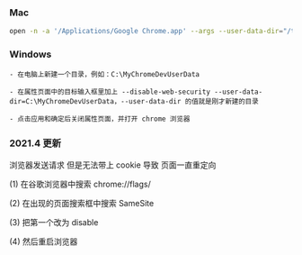 ### Mac

```zsh
open -n -a '/Applications/Google Chrome.app' --args --user-data-dir="/tmp/chrome_dev_test" --disable-web-security
```

### Windows

```text
- 在电脑上新建一个目录，例如：C:\MyChromeDevUserData

- 在属性页面中的目标输入框里加上 --disable-web-security --user-data-dir=C:\MyChromeDevUserData，--user-data-dir 的值就是刚才新建的目录

- 点击应用和确定后关闭属性页面，并打开 chrome 浏览器
```

### 2021.4 更新

浏览器发送请求 但是无法带上 cookie 导致 页面一直重定向

(1) 在谷歌浏览器中搜索 chrome://flags/

(2) 在出现的页面搜索框中搜索 SameSite

(3) 把第一个改为 disable

(4) 然后重启浏览器
